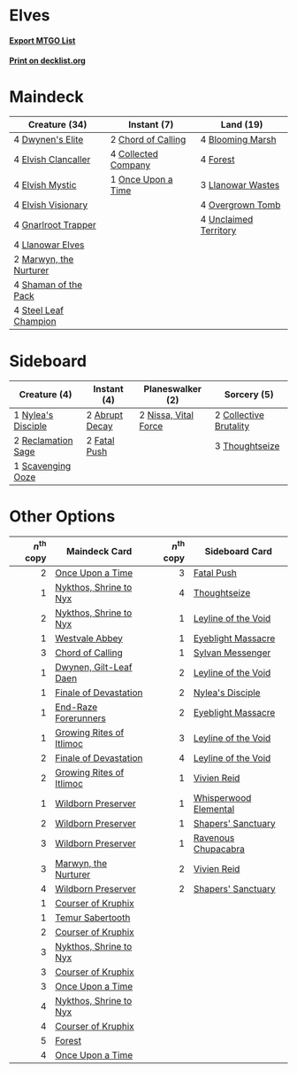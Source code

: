 # Elves

#### [Export MTGO List](../collection/Elves/Elves.txt)
#### [Print on decklist.org](http://decklist.org/?deckmain=4%09Blooming%20Marsh%0A2%09Chord%20of%20Calling%0A4%09Collected%20Company%0A4%09Dwynen's%20Elite%0A4%09Elvish%20Clancaller%0A4%09Elvish%20Mystic%0A4%09Elvish%20Visionary%0A4%09Forest%0A4%09Gnarlroot%20Trapper%0A4%09Llanowar%20Elves%0A3%09Llanowar%20Wastes%0A2%09Marwyn,%20the%20Nurturer%0A1%09Once%20Upon%20a%20Time%0A4%09Overgrown%20Tomb%0A4%09Shaman%20of%20the%20Pack%0A4%09Steel%20Leaf%20Champion%0A4%09Unclaimed%20Territory&deckside=2%09Abrupt%20Decay%0A2%09Collective%20Brutality%0A2%09Fatal%20Push%0A2%09Nissa,%20Vital%20Force%0A1%09Nylea's%20Disciple%0A2%09Reclamation%20Sage%0A1%09Scavenging%20Ooze%0A3%09Thoughtseize)
# Maindeck

|                                          Creature (34)                                          |                                         Instant (7)                                          |                                           Land (19)                                            |
|-------------------------------------------------------------------------------------------------|----------------------------------------------------------------------------------------------|------------------------------------------------------------------------------------------------|
|4 [Dwynen's Elite](http://gatherer.wizards.com/Pages/Card/Details.aspx?multiverseid=442739)      |2 [Chord of Calling](http://gatherer.wizards.com/Pages/Card/Details.aspx?multiverseid=383209) |4 [Blooming Marsh](http://gatherer.wizards.com/Pages/Card/Details.aspx?multiverseid=417816)     |
|4 [Elvish Clancaller](http://gatherer.wizards.com/Pages/Card/Details.aspx?multiverseid=447315)   |4 [Collected Company](http://gatherer.wizards.com/Pages/Card/Details.aspx?multiverseid=394519)|4 [Forest](http://gatherer.wizards.com/Pages/Card/Details.aspx?multiverseid=439860)             |
|4 [Elvish Mystic](http://gatherer.wizards.com/Pages/Card/Details.aspx?multiverseid=389499)       |1 [Once Upon a Time](http://gatherer.wizards.com/Pages/Card/Details.aspx?multiverseid=473131) |3 [Llanowar Wastes](http://gatherer.wizards.com/Pages/Card/Details.aspx?multiverseid=129627)    |
|4 [Elvish Visionary](http://gatherer.wizards.com/Pages/Card/Details.aspx?multiverseid=175124)    |                                                                                              |4 [Overgrown Tomb](http://gatherer.wizards.com/Pages/Card/Details.aspx?multiverseid=405103)     |
|4 [Gnarlroot Trapper](http://gatherer.wizards.com/Pages/Card/Details.aspx?multiverseid=398413)   |                                                                                              |4 [Unclaimed Territory](http://gatherer.wizards.com/Pages/Card/Details.aspx?multiverseid=435419)|
|4 [Llanowar Elves](http://gatherer.wizards.com/Pages/Card/Details.aspx?multiverseid=129626)      |                                                                                              |                                                                                                |
|2 [Marwyn, the Nurturer](http://gatherer.wizards.com/Pages/Card/Details.aspx?multiverseid=443060)|                                                                                              |                                                                                                |
|4 [Shaman of the Pack](http://gatherer.wizards.com/Pages/Card/Details.aspx?multiverseid=413747)  |                                                                                              |                                                                                                |
|4 [Steel Leaf Champion](http://gatherer.wizards.com/Pages/Card/Details.aspx?multiverseid=443070) |                                                                                              |                                                                                                |


# Sideboard

|                                        Creature (4)                                         |                                       Instant (4)                                       |                                       Planeswalker (2)                                        |                                           Sorcery (5)                                           |
|---------------------------------------------------------------------------------------------|-----------------------------------------------------------------------------------------|-----------------------------------------------------------------------------------------------|-------------------------------------------------------------------------------------------------|
|1 [Nylea's Disciple](http://gatherer.wizards.com/Pages/Card/Details.aspx?multiverseid=373498)|2 [Abrupt Decay](http://gatherer.wizards.com/Pages/Card/Details.aspx?multiverseid=456061)|2 [Nissa, Vital Force](http://gatherer.wizards.com/Pages/Card/Details.aspx?multiverseid=417736)|2 [Collective Brutality](http://gatherer.wizards.com/Pages/Card/Details.aspx?multiverseid=414380)|
|2 [Reclamation Sage](http://gatherer.wizards.com/Pages/Card/Details.aspx?multiverseid=389651)|2 [Fatal Push](http://gatherer.wizards.com/Pages/Card/Details.aspx?multiverseid=423724)  |                                                                                               |3 [Thoughtseize](http://gatherer.wizards.com/Pages/Card/Details.aspx?multiverseid=438676)        |
|1 [Scavenging Ooze](http://gatherer.wizards.com/Pages/Card/Details.aspx?multiverseid=420783) |                                                                                         |                                                                                               |                                                                                                 |


# Other Options

|*n*<sup>th</sup> copy|                                           Maindeck Card                                           |*n*<sup>th</sup> copy|                                         Sideboard Card                                         |
|--------------------:|---------------------------------------------------------------------------------------------------|--------------------:|------------------------------------------------------------------------------------------------|
|                    2|[Once Upon a Time](http://gatherer.wizards.com/Pages/Card/Details.aspx?multiverseid=473131)        |                    3|[Fatal Push](http://gatherer.wizards.com/Pages/Card/Details.aspx?multiverseid=423724)           |
|                    1|[Nykthos, Shrine to Nyx](http://gatherer.wizards.com/Pages/Card/Details.aspx?multiverseid=373713)  |                    4|[Thoughtseize](http://gatherer.wizards.com/Pages/Card/Details.aspx?multiverseid=438676)         |
|                    2|[Nykthos, Shrine to Nyx](http://gatherer.wizards.com/Pages/Card/Details.aspx?multiverseid=373713)  |                    1|[Leyline of the Void](http://gatherer.wizards.com/Pages/Card/Details.aspx?multiverseid=107682)  |
|                    1|[Westvale Abbey](http://gatherer.wizards.com/Pages/Card/Details.aspx?multiverseid=410049)          |                    1|[Eyeblight Massacre](http://gatherer.wizards.com/Pages/Card/Details.aspx?multiverseid=398645)   |
|                    3|[Chord of Calling](http://gatherer.wizards.com/Pages/Card/Details.aspx?multiverseid=383209)        |                    1|[Sylvan Messenger](http://gatherer.wizards.com/Pages/Card/Details.aspx?multiverseid=27666)      |
|                    1|[Dwynen, Gilt-Leaf Daen](http://gatherer.wizards.com/Pages/Card/Details.aspx?multiverseid=442738)  |                    2|[Leyline of the Void](http://gatherer.wizards.com/Pages/Card/Details.aspx?multiverseid=107682)  |
|                    1|[Finale of Devastation](http://gatherer.wizards.com/Pages/Card/Details.aspx?multiverseid=461087)   |                    2|[Nylea's Disciple](http://gatherer.wizards.com/Pages/Card/Details.aspx?multiverseid=373498)     |
|                    1|[End-Raze Forerunners](http://gatherer.wizards.com/Pages/Card/Details.aspx?multiverseid=457268)    |                    2|[Eyeblight Massacre](http://gatherer.wizards.com/Pages/Card/Details.aspx?multiverseid=398645)   |
|                    1|[Growing Rites of Itlimoc](http://gatherer.wizards.com/Pages/Card/Details.aspx?multiverseid=435346)|                    3|[Leyline of the Void](http://gatherer.wizards.com/Pages/Card/Details.aspx?multiverseid=107682)  |
|                    2|[Finale of Devastation](http://gatherer.wizards.com/Pages/Card/Details.aspx?multiverseid=461087)   |                    4|[Leyline of the Void](http://gatherer.wizards.com/Pages/Card/Details.aspx?multiverseid=107682)  |
|                    2|[Growing Rites of Itlimoc](http://gatherer.wizards.com/Pages/Card/Details.aspx?multiverseid=435346)|                    1|[Vivien Reid](http://gatherer.wizards.com/Pages/Card/Details.aspx?multiverseid=447344)          |
|                    1|[Wildborn Preserver](http://gatherer.wizards.com/Pages/Card/Details.aspx?multiverseid=473144)      |                    1|[Whisperwood Elemental](http://gatherer.wizards.com/Pages/Card/Details.aspx?multiverseid=391958)|
|                    2|[Wildborn Preserver](http://gatherer.wizards.com/Pages/Card/Details.aspx?multiverseid=473144)      |                    1|[Shapers' Sanctuary](http://gatherer.wizards.com/Pages/Card/Details.aspx?multiverseid=435362)   |
|                    3|[Wildborn Preserver](http://gatherer.wizards.com/Pages/Card/Details.aspx?multiverseid=473144)      |                    1|[Ravenous Chupacabra](http://gatherer.wizards.com/Pages/Card/Details.aspx?multiverseid=442093)  |
|                    3|[Marwyn, the Nurturer](http://gatherer.wizards.com/Pages/Card/Details.aspx?multiverseid=443060)    |                    2|[Vivien Reid](http://gatherer.wizards.com/Pages/Card/Details.aspx?multiverseid=447344)          |
|                    4|[Wildborn Preserver](http://gatherer.wizards.com/Pages/Card/Details.aspx?multiverseid=473144)      |                    2|[Shapers' Sanctuary](http://gatherer.wizards.com/Pages/Card/Details.aspx?multiverseid=435362)   |
|                    1|[Courser of Kruphix](http://gatherer.wizards.com/Pages/Card/Details.aspx?multiverseid=442153)      |                     |                                                                                                |
|                    1|[Temur Sabertooth](http://gatherer.wizards.com/Pages/Card/Details.aspx?multiverseid=433091)        |                     |                                                                                                |
|                    2|[Courser of Kruphix](http://gatherer.wizards.com/Pages/Card/Details.aspx?multiverseid=442153)      |                     |                                                                                                |
|                    3|[Nykthos, Shrine to Nyx](http://gatherer.wizards.com/Pages/Card/Details.aspx?multiverseid=373713)  |                     |                                                                                                |
|                    3|[Courser of Kruphix](http://gatherer.wizards.com/Pages/Card/Details.aspx?multiverseid=442153)      |                     |                                                                                                |
|                    3|[Once Upon a Time](http://gatherer.wizards.com/Pages/Card/Details.aspx?multiverseid=473131)        |                     |                                                                                                |
|                    4|[Nykthos, Shrine to Nyx](http://gatherer.wizards.com/Pages/Card/Details.aspx?multiverseid=373713)  |                     |                                                                                                |
|                    4|[Courser of Kruphix](http://gatherer.wizards.com/Pages/Card/Details.aspx?multiverseid=442153)      |                     |                                                                                                |
|                    5|[Forest](http://gatherer.wizards.com/Pages/Card/Details.aspx?multiverseid=439860)                  |                     |                                                                                                |
|                    4|[Once Upon a Time](http://gatherer.wizards.com/Pages/Card/Details.aspx?multiverseid=473131)        |                     |                                                                                                |

